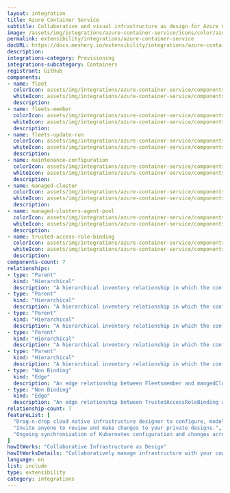 ```yaml
---
layout: integration
title: Azure Container Service
subtitle: Collaborative and visual infrastructure as design for Azure Container Service
image: /assets/img/integrations/azure-container-service/icons/color/azure-container-service-color.svg
permalink: extensibility/integrations/azure-container-service
docURL: https://docs.meshery.io/extensibility/integrations/azure-container-service
description: 
integrations-category: Provisioning
integrations-subcategory: Containers
registrant: GitHub
components: 
- name: fleet
  colorIcon: assets/img/integrations/azure-container-service/components/fleet/icons/color/fleet-color.svg
  whiteIcon: assets/img/integrations/azure-container-service/components/fleet/icons/white/fleet-white.svg
  description: 
- name: fleets-member
  colorIcon: assets/img/integrations/azure-container-service/components/fleets-member/icons/color/fleets-member-color.svg
  whiteIcon: assets/img/integrations/azure-container-service/components/fleets-member/icons/white/fleets-member-white.svg
  description: 
- name: fleets-update-run
  colorIcon: assets/img/integrations/azure-container-service/components/fleets-update-run/icons/color/fleets-update-run-color.svg
  whiteIcon: assets/img/integrations/azure-container-service/components/fleets-update-run/icons/white/fleets-update-run-white.svg
  description: 
- name: maintenance-configuration
  colorIcon: assets/img/integrations/azure-container-service/components/maintenance-configuration/icons/color/maintenance-configuration-color.svg
  whiteIcon: assets/img/integrations/azure-container-service/components/maintenance-configuration/icons/white/maintenance-configuration-white.svg
  description: 
- name: managed-cluster
  colorIcon: assets/img/integrations/azure-container-service/components/managed-cluster/icons/color/managed-cluster-color.svg
  whiteIcon: assets/img/integrations/azure-container-service/components/managed-cluster/icons/white/managed-cluster-white.svg
  description: 
- name: managed-clusters-agent-pool
  colorIcon: assets/img/integrations/azure-container-service/components/managed-clusters-agent-pool/icons/color/managed-clusters-agent-pool-color.svg
  whiteIcon: assets/img/integrations/azure-container-service/components/managed-clusters-agent-pool/icons/white/managed-clusters-agent-pool-white.svg
  description: 
- name: trusted-access-role-binding
  colorIcon: assets/img/integrations/azure-container-service/components/trusted-access-role-binding/icons/color/trusted-access-role-binding-color.svg
  whiteIcon: assets/img/integrations/azure-container-service/components/trusted-access-role-binding/icons/white/trusted-access-role-binding-white.svg
  description: 
components-count: 7
relationships: 
- type: "Parent"
  kind: "Hierarchical"
  description: "A hierarchical inventory relationship in which the configuration of (parent component) is patched with the configuration of (child component). "
- type: "Parent"
  kind: "Hierarchical"
  description: "A hierarchical inventory relationship in which the configuration of (parent component) is patched with the configuration of (child component). "
- type: "Parent"
  kind: "Hierarchical"
  description: "A hierarchical inventory relationship in which the configuration of (parent component) is patched with the configuration of (child component). "
- type: "Parent"
  kind: "Hierarchical"
  description: "A hierarchical inventory relationship in which the configuration of (parent component) is patched with the configuration of (child component). "
- type: "Parent"
  kind: "Hierarchical"
  description: "A hierarchical inventory relationship in which the configuration of (parent component) is patched with the configuration of (child component). "
- type: "Non Binding"
  kind: "Edge"
  description: "An edge relationship between Fleetsmember and mangedCluster(azure-container-service)"
- type: "Non Binding"
  kind: "Edge"
  description: "An edge relationship between TrustedAccessRoleBinding and Workspace(azure-machine-learning)"
relationship-count: 7
featureList: [
  "Drag-n-drop cloud native infrastructure designer to configure, model, and deploy your workloads.",
  "Invite anyone to review and make changes to your private designs.",
  "Ongoing synchronization of Kubernetes configuration and changes across any number of clusters."
]
howItWorks: "Collaborative Infrastructure as Design"
howItWorksDetails: "Collaboratively manage infrastructure with your coworkers synchronously sharing the same designs."
language: en
list: include
type: extensibility
category: integrations
---
```

